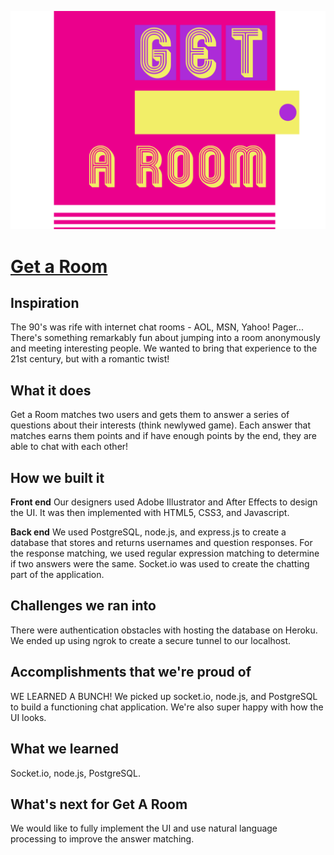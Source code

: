  ![logo](https://github.com/pkong97/hackthe90s/blob/master/views/images/LOGO.png)
 # [Get a Room](https://devpost.com/software/get-a-room-x0ewl1)
 
 ## Inspiration
The 90's was rife with internet chat rooms - AOL, MSN, Yahoo! Pager... There's something remarkably fun about jumping into a room anonymously and meeting interesting people. We wanted to bring that experience to the 21st century, but with a romantic twist!

## What it does
Get a Room matches two users and gets them to answer a series of questions about their interests (think newlywed game). Each answer that matches earns them points and if have enough points by the end, they are able to chat with each other!

## How we built it
**Front end**
Our designers used Adobe Illustrator and After Effects to design the UI. It was then implemented with HTML5, CSS3, and Javascript.

**Back end**
We used PostgreSQL, node.js, and express.js to create a database that stores and returns usernames and question responses. For the response matching, we used regular expression matching to determine if two answers were the same. Socket.io was used to create the chatting part of the application.

## Challenges we ran into
There were authentication obstacles with hosting the database on Heroku. We ended up using ngrok to create a secure tunnel to our localhost. 

## Accomplishments that we're proud of
WE LEARNED A BUNCH! We picked up socket.io, node.js, and PostgreSQL to build a functioning chat application. We're also super happy with how the UI looks. 

## What we learned
Socket.io, node.js, PostgreSQL.

## What's next for Get A Room
We would like to fully implement the UI and use natural language processing to improve the answer matching.

